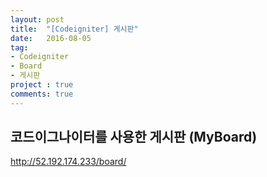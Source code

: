 ```yaml
---
layout: post
title:  "[Codeigniter] 게시판"
date:   2016-08-05
tag:
- Codeigniter
- Board
- 게시판
project : true
comments: true
---
```


## 코드이그나이터를 사용한 게시판 (MyBoard)

http://52.192.174.233/board/